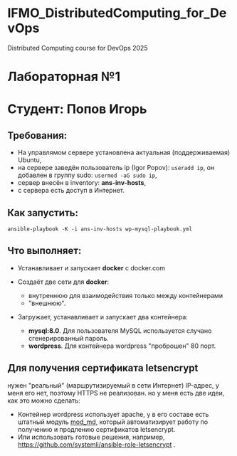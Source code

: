 # IFMO_DistributedComputing_for_DevOps
Distributed Computing course for DevOps 2025

# Лабораторная №1
Студент: Попов Игорь
==============
Требования:
-----------
* На управлямом сервере установлена актуальная (поддерживаемая) Ubuntu,
* на сервере заведён пользователь ip (Igor Popov): ```useradd ip```, он добавлен в группу sudo: ```usermod -aG sudo ip```,
* сервер внесён в inventory: **ans-inv-hosts**,
* с сервера есть доступ в Интернет.

Как запустить:
--------------
```ansible-playbook -K -i ans-inv-hosts wp-mysql-playbook.yml```

Что выполняет:
--------------
* Устанавливает и запускает **docker** c docker.com

* Создаёт две сети для **docker**:
  * внутреннюю для взаимодействия только между контейнерами
  * "внешнюю".

* Загружает, устанавливает и запускает два контейнера:
  * **mysql:8.0**. Для пользователя MySQL используется случано сгенерированный пароль.
  * **wordpress**. Для контейнера wordpress "проброшен" 80 порт.

Для получения сертификата **letsencrypt** 
-----------------------------------------
нужен "реальный" (маршрутизируемый в сети Интернет) IP-адрес, у меня его нет, поэтому HTTPS не реализован. но у меня есть две идеи, как это можно сделать:
  * Контейнер wordpress использует apache, у в его составе есть штатный модуль [mod_md](https://httpd.apache.org/docs/2.4/mod/mod_md.html),
который автоматизирует работу по получению и продлению сертификатов letsencrypt.
  * Или использовать готовые решения, например, https://github.com/systemli/ansible-role-letsencrypt .
